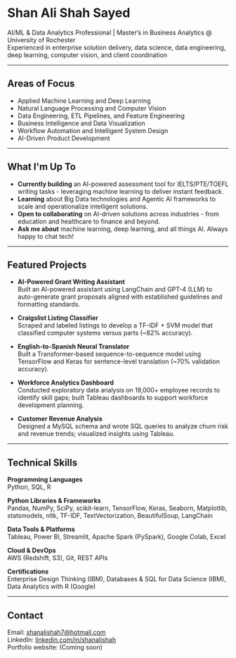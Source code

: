 # Shan Ali Shah Sayed

AI/ML & Data Analytics Professional | Master’s in Business Analytics @ University of Rochester  
Experienced in enterprise solution delivery, data science, data engineering, deep learning, computer vision, and client coordination

---

## Areas of Focus

- Applied Machine Learning and Deep Learning  
- Natural Language Processing and Computer Vision  
- Data Engineering, ETL Pipelines, and Feature Engineering  
- Business Intelligence and Data Visualization  
- Workflow Automation and Intelligent System Design  
- AI-Driven Product Development

---

## What I'm Up To

- **Currently building** an AI-powered assessment tool for IELTS/PTE/TOEFL writing tasks - leveraging machine learning to deliver instant feedback.
- **Learning** about Big Data technologies and Agentic AI frameworks to scale and operationalize intelligent solutions.
- **Open to collaborating** on AI-driven solutions across industries - from education and healthcare to finance and beyond.
- **Ask me about** machine learning, deep learning, and all things AI. Always happy to chat tech!

---

## Featured Projects

- **AI-Powered Grant Writing Assistant**  
  Built an AI-powered assistant using LangChain and GPT-4 (LLM) to auto-generate grant proposals aligned with established guidelines and formatting standards.

- **Craigslist Listing Classifier**  
  Scraped and labeled listings to develop a TF-IDF + SVM model that classified computer systems versus parts (~82% accuracy).

- **English-to-Spanish Neural Translator**  
  Built a Transformer-based sequence-to-sequence model using TensorFlow and Keras for sentence-level translation (~70% validation accuracy).

- **Workforce Analytics Dashboard**  
  Conducted exploratory data analysis on 19,000+ employee records to identify skill gaps; built Tableau dashboards to support workforce development planning.

- **Customer Revenue Analysis**  
  Designed a MySQL schema and wrote SQL queries to analyze churn risk and revenue trends; visualized insights using Tableau.

---

## Technical Skills

**Programming Languages**  
Python, SQL, R

**Python Libraries & Frameworks**  
Pandas, NumPy, SciPy, scikit-learn, TensorFlow, Keras, Seaborn, Matplotlib, statsmodels, nltk, TF-IDF, TextVectorization, BeautifulSoup, LangChain

**Data Tools & Platforms**  
Tableau, Power BI, Streamlit, Apache Spark (PySpark), Google Colab, Excel

**Cloud & DevOps**  
AWS (Redshift, S3), Git, REST APIs

**Certifications**  
Enterprise Design Thinking (IBM), Databases & SQL for Data Science (IBM), Data Analytics with R (Google)

---

## Contact

Email: shanalishah7@hotmail.com  
LinkedIn: [linkedin.com/in/shanalishah](https://www.linkedin.com/in/shanalishah)  
Portfolio website: (Coming soon)
